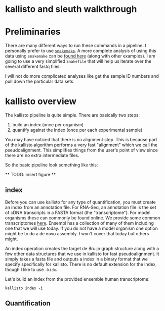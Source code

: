 # kallisto and sleuth walkthrough

# Preliminaries

There are many different ways to run these commands in a pipeline. I personally prefer to use
[`snakemake`](https://bitbucket.org/johanneskoester/snakemake/wiki/Home).
A more complete analysis of using this data using `snakemake` can be [found
here](https://github.com/pachterlab/bears_analyses) (along with other
examples). I am going to use a very simplified `Snakefile` that will help us iterate
over the several different fastq files.

I will not do more complicated analyses like get the sample ID numbers and pull
down the particular data sets.

# kallisto overview

The kallisto pipeline is quite simple. There are basically two steps:

1. build an index (once per organism)
2. quantify against the index (once per each experimental sample)

You may have noticed that there is no alignment step. This is because part of
the kallisto algorithm performs a very fast "alignment" which we call the
pseudoalignment. This simplifies things from the user's point of view since
there are no extra intermediate files.

So the basic pipeline look something like this:

** TODO:  insert figure **

## index

Before you can use kallisto for any type of quantification, you must create an
index from an annotation file. For RNA-Seq, an annotation file is the set of
cDNA transcripts in a FASTA format (the "transcriptome").  For model organisms
these can commonly be found online. We provide some common transcriptomes
[here](http://bio.math.berkeley.edu/kallisto/transcriptomes/). Ensembl has a
collection of many of them including one that we will use today. If you do not
have a model organism one option might be to do a de novo assembly. I won't
cover that today but others might.

An index operation creates the target de Bruijn graph structure along with a few
other data structures that we use in kallisto for fast pseudoalignment. It
simply takes a fasta file and outputs a index in a binary format that we specify
specifically for kallisto. There is no default extension for the index, though I
like to use `.kidx`.

Let's build an index from the provided ensemble human transcriptome:

```{sh}
kallisto index -i
```


## Quantification
